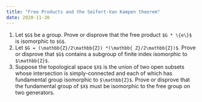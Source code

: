 ```yaml
---
title: "Free Products and the Seifert-Van Kampen theorem"
date: 2020-11-30
---
```


1. Let `$G$` be a group. Prove or disprove that the free product `$G * \{e\}$` is isomorphic to `$G$`.
2. Let `$G = (\mathbb{Z}/2\mathbb{Z}) *(\mathbb{ Z}/2\mathbb{Z})$`. Prove or disprove that `$G$` contains a subgroup of finite index isomorphic to `$\mathbb{Z}$`.
3. Suppose the topological space `$X$` is the union of two open subsets  whose intersection is simply-connected and each of which has fundamental group isomorphic to `$\mathbb{Z}$`. Prove or disprove that the fundamental group of `$X$` must be isomorphic to the free group on two generators.
